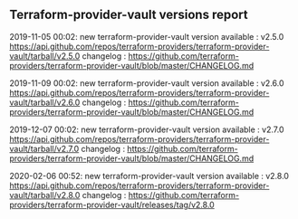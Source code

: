 ## Terraform-provider-vault versions report

2019-11-05 00:02: new terraform-provider-vault version available : v2.5.0 https://api.github.com/repos/terraform-providers/terraform-provider-vault/tarball/v2.5.0 changelog : https://github.com/terraform-providers/terraform-provider-vault/blob/master/CHANGELOG.md

2019-11-09 00:02: new terraform-provider-vault version available : v2.6.0 https://api.github.com/repos/terraform-providers/terraform-provider-vault/tarball/v2.6.0 changelog : https://github.com/terraform-providers/terraform-provider-vault/blob/master/CHANGELOG.md

2019-12-07 00:02: new terraform-provider-vault version available : v2.7.0 https://api.github.com/repos/terraform-providers/terraform-provider-vault/tarball/v2.7.0 changelog : https://github.com/terraform-providers/terraform-provider-vault/blob/master/CHANGELOG.md

2020-02-06 00:52: new terraform-provider-vault version available : v2.8.0 https://api.github.com/repos/terraform-providers/terraform-provider-vault/tarball/v2.8.0 changelog : https://github.com/terraform-providers/terraform-provider-vault/releases/tag/v2.8.0

